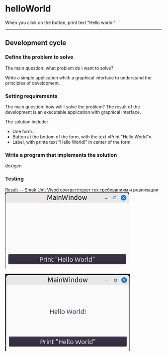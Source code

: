 # helloWorld
When you click on the button, 
print text "Hello world!".

---

## Development cycle
### Define the problem to solve
The main question: what problem do i want to solve?

Write a simple application whith a graphical interface
to understand the principles of development. 

### Setting requirements
The main question: how will I solve the problem?
The result of the development is an executable application 
with graphical interface. 

The solution include:
- One form.
- Button at the bottom of the form, with the text «Print "Hello World"».
- Label, with printe text "Hello World!" in center of the form.


### Write a program that implements the solution
doxigen


### Testing
Result — 
Smok
Unit 
Vivod соответствует тех.требованиям и реализации
<picture>
   <img src=
   "https://github.com/snvision/learnCpp/blob/master/projects/helloWorld/assets/1.png">
</picture>

<picture>
   <img src=
   "https://github.com/snvision/learnCpp/blob/master/projects/helloWorld/assets/2.png">
</picture>
